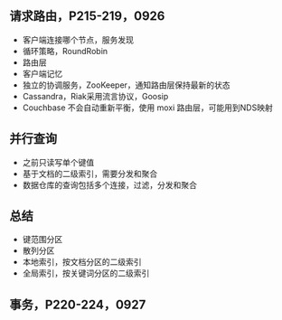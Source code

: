## 请求路由，P215-219，0926
- 客户端连接哪个节点，服务发现
- 循环策略，RoundRobin
- 路由层
- 客户端记忆
- 独立的协调服务，ZooKeeper，通知路由层保持最新的状态
- Cassandra，Riak采用流言协议，Goosip
- Couchbase 不会自动重新平衡，使用 moxi 路由层，可能用到NDS映射

## 并行查询
- 之前只读写单个键值
- 基于文档的二级索引，需要分发和聚合
- 数据仓库的查询包括多个连接，过滤，分发和聚合

## 总结
- 键范围分区
- 散列分区
- 本地索引，按文档分区的二级索引
- 全局索引，按关键词分区的二级索引


## 事务，P220-224，0927
